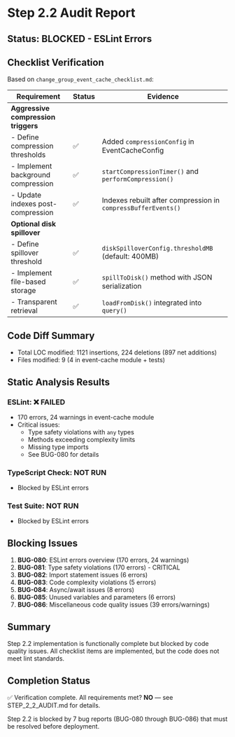 # Step 2.2 Audit Report

## Status: BLOCKED - ESLint Errors

## Checklist Verification

Based on `change_group_event_cache_checklist.md`:

| Requirement | Status | Evidence |
|------------|--------|----------|
| **Aggressive compression triggers** | | |
| - Define compression thresholds | ✅ | Added `compressionConfig` in EventCacheConfig |
| - Implement background compression | ✅ | `startCompressionTimer()` and `performCompression()` |
| - Update indexes post-compression | ✅ | Indexes rebuilt after compression in `compressBufferEvents()` |
| **Optional disk spillover** | | |
| - Define spillover threshold | ✅ | `diskSpilloverConfig.thresholdMB` (default: 400MB) |
| - Implement file-based storage | ✅ | `spillToDisk()` method with JSON serialization |
| - Transparent retrieval | ✅ | `loadFromDisk()` integrated into `query()` |

## Code Diff Summary
- Total LOC modified: 1121 insertions, 224 deletions (897 net additions)
- Files modified: 9 (4 in event-cache module + tests)

## Static Analysis Results

### ESLint: ❌ FAILED
- 170 errors, 24 warnings in event-cache module
- Critical issues:
  - Type safety violations with `any` types
  - Methods exceeding complexity limits
  - Missing type imports
  - See BUG-080 for details

### TypeScript Check: NOT RUN
- Blocked by ESLint errors

### Test Suite: NOT RUN  
- Blocked by ESLint errors

## Blocking Issues
1. **BUG-080**: ESLint errors overview (170 errors, 24 warnings)
2. **BUG-081**: Type safety violations (170 errors) - CRITICAL
3. **BUG-082**: Import statement issues (6 errors)
4. **BUG-083**: Code complexity violations (5 errors)
5. **BUG-084**: Async/await issues (8 errors)
6. **BUG-085**: Unused variables and parameters (6 errors)
7. **BUG-086**: Miscellaneous code quality issues (39 errors/warnings)

## Summary
Step 2.2 implementation is functionally complete but blocked by code quality issues. All checklist items are implemented, but the code does not meet lint standards.

## Completion Status
✅ Verification complete. All requirements met? **NO** — see STEP_2_2_AUDIT.md for details.

Step 2.2 is blocked by 7 bug reports (BUG-080 through BUG-086) that must be resolved before deployment.